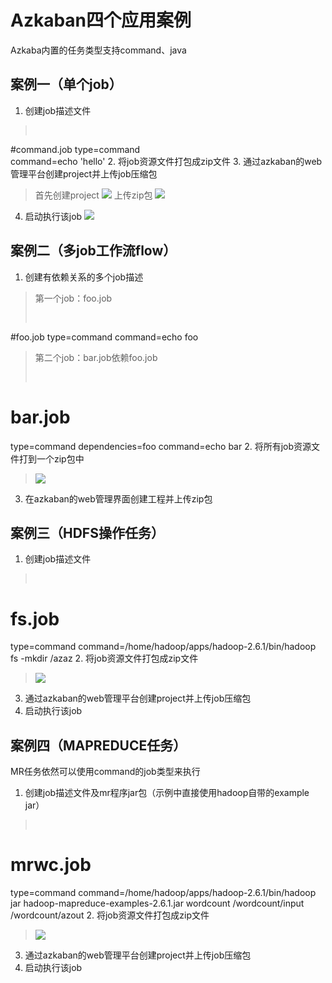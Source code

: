 # Azkaban四个应用案例

Azkaba内置的任务类型支持command、java

## 案例一（单个job）

1. 创建job描述文件
><pre>
#command.job
type=command                                                    
command=echo 'hello'
</pre>
2. 将job资源文件打包成zip文件
3. 通过azkaban的web管理平台创建project并上传job压缩包
>首先创建project
> ![](http://i.imgur.com/TfQmWrB.png)
>上传zip包
>![](http://i.imgur.com/taspBYt.png)
4. 启动执行该job
![](http://i.imgur.com/MfNAHF7.png)

## 案例二（多job工作流flow）

1. 创建有依赖关系的多个job描述
> 第一个job：foo.job
><pre>
#foo.job
type=command
command=echo foo
</pre>
>
> 第二个job：bar.job依赖foo.job
> <pre>
# bar.job
type=command
dependencies=foo
command=echo bar
</pre>
2. 将所有job资源文件打到一个zip包中
> ![](http://i.imgur.com/X8aSJ30.png)
3. 在azkaban的web管理界面创建工程并上传zip包

## 案例三（HDFS操作任务）

1. 创建job描述文件
><pre>
# fs.job
type=command
command=/home/hadoop/apps/hadoop-2.6.1/bin/hadoop fs -mkdir /azaz
</pre>
2. 将job资源文件打包成zip文件
> ![](http://i.imgur.com/k3tOpFv.png)
3. 通过azkaban的web管理平台创建project并上传job压缩包
4. 启动执行该job

## 案例四（MAPREDUCE任务）

MR任务依然可以使用command的job类型来执行

1. 创建job描述文件及mr程序jar包（示例中直接使用hadoop自带的example jar）
><pre>
# mrwc.job
type=command
command=/home/hadoop/apps/hadoop-2.6.1/bin/hadoop jar hadoop-mapreduce-examples-2.6.1.jar wordcount /wordcount/input /wordcount/azout
</pre>
2. 将job资源文件打包成zip文件
> ![](http://i.imgur.com/sQ8VE2Q.png)
3. 通过azkaban的web管理平台创建project并上传job压缩包
4. 启动执行该job
